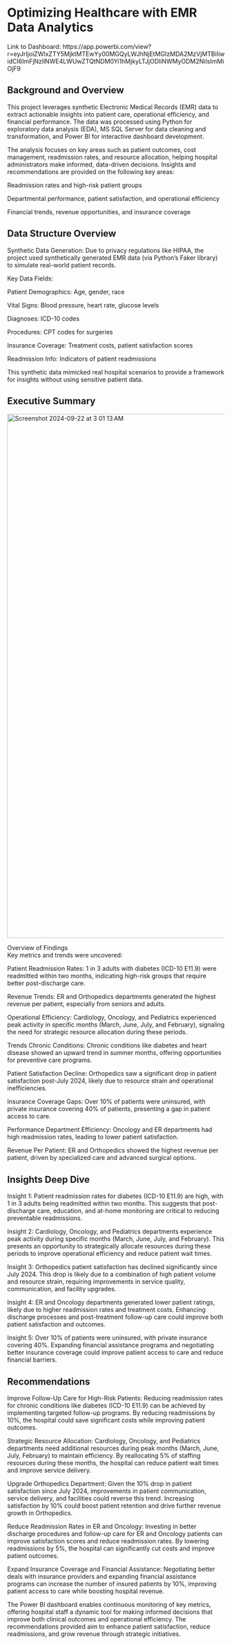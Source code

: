 <h1>Optimizing Healthcare with EMR Data Analytics</h1>
Link to Dashboard: https://app.powerbi.com/view?r=eyJrIjoiZWIxZTY5MjktMTEwYy00MGQyLWJhNjEtMGIzMDA2MzVjMTBiIiwidCI6ImFjNzllNWE4LWUwZTQtNDM0Yi1hMjkyLTJjODliNWMyODM2NiIsImMiOjF9

## Background and Overview
This project leverages synthetic Electronic Medical Records (EMR) data to extract actionable insights into patient care, operational efficiency, and financial performance. The data was processed using Python for exploratory data analysis (EDA), MS SQL Server for data cleaning and transformation, and Power BI for interactive dashboard development.

The analysis focuses on key areas such as patient outcomes, cost management, readmission rates, and resource allocation, helping hospital administrators make informed, data-driven decisions. Insights and recommendations are provided on the following key areas:

Readmission rates and high-risk patient groups

Departmental performance, patient satisfaction, and operational efficiency

Financial trends, revenue opportunities, and insurance coverage

## Data Structure Overview
Synthetic Data Generation: Due to privacy regulations like HIPAA, the project used synthetically generated EMR data (via Python’s Faker library) to simulate real-world patient records.

Key Data Fields:

Patient Demographics: Age, gender, race

Vital Signs: Blood pressure, heart rate, glucose levels

Diagnoses: ICD-10 codes

Procedures: CPT codes for surgeries

Insurance Coverage: Treatment costs, patient satisfaction scores

Readmission Info: Indicators of patient readmissions

This synthetic data mimicked real hospital scenarios to provide a framework for insights without using sensitive patient data.

## Executive Summary
<img width="1214" alt="Screenshot 2024-09-22 at 3 01 13 AM" src="https://github.com/user-attachments/assets/f2912dfd-d56e-4928-b785-101bf571da53">

Overview of Findings  
Key metrics and trends were uncovered:

Patient Readmission Rates: 1 in 3 adults with diabetes (ICD-10 E11.9) were readmitted within two months, indicating high-risk groups that require better post-discharge care.

Revenue Trends: ER and Orthopedics departments generated the highest revenue per patient, especially from seniors and adults.

Operational Efficiency: Cardiology, Oncology, and Pediatrics experienced peak activity in specific months (March, June, July, and February), signaling the need for strategic resource allocation during these periods.

Trends
Chronic Conditions: Chronic conditions like diabetes and heart disease showed an upward trend in summer months, offering opportunities for preventive care programs.

Patient Satisfaction Decline: Orthopedics saw a significant drop in patient satisfaction post-July 2024, likely due to resource strain and operational inefficiencies.

Insurance Coverage Gaps: Over 10% of patients were uninsured, with private insurance covering 40% of patients, presenting a gap in patient access to care.

Performance
Department Efficiency: Oncology and ER departments had high readmission rates, leading to lower patient satisfaction.

Revenue Per Patient: ER and Orthopedics showed the highest revenue per patient, driven by specialized care and advanced surgical options.

## Insights Deep Dive
Insight 1: Patient readmission rates for diabetes (ICD-10 E11.9) are high, with 1 in 3 adults being readmitted within two months. This suggests that post-discharge care, education, and at-home monitoring are critical to reducing preventable readmissions.

Insight 2: Cardiology, Oncology, and Pediatrics departments experience peak activity during specific months (March, June, July, and February). This presents an opportunity to strategically allocate resources during these periods to improve operational efficiency and reduce patient wait times.

Insight 3: Orthopedics patient satisfaction has declined significantly since July 2024. This drop is likely due to a combination of high patient volume and resource strain, requiring improvements in service quality, communication, and facility upgrades.

Insight 4: ER and Oncology departments generated lower patient ratings, likely due to higher readmission rates and treatment costs. Enhancing discharge processes and post-treatment follow-up care could improve both patient satisfaction and outcomes.

Insight 5: Over 10% of patients were uninsured, with private insurance covering 40%. Expanding financial assistance programs and negotiating better insurance coverage could improve patient access to care and reduce financial barriers.

## Recommendations
Improve Follow-Up Care for High-Risk Patients: Reducing readmission rates for chronic conditions like diabetes (ICD-10 E11.9) can be achieved by implementing targeted follow-up programs. By reducing readmissions by 10%, the hospital could save significant costs while improving patient outcomes.

Strategic Resource Allocation: Cardiology, Oncology, and Pediatrics departments need additional resources during peak months (March, June, July, February) to maintain efficiency. By reallocating 5% of staffing resources during these months, the hospital can reduce patient wait times and improve service delivery.

Upgrade Orthopedics Department: Given the 10% drop in patient satisfaction since July 2024, improvements in patient communication, service delivery, and facilities could reverse this trend. Increasing satisfaction by 10% could boost patient retention and drive further revenue growth in Orthopedics.

Reduce Readmission Rates in ER and Oncology: Investing in better discharge procedures and follow-up care for ER and Oncology patients can improve satisfaction scores and reduce readmission rates. By lowering readmissions by 5%, the hospital can significantly cut costs and improve patient outcomes.

Expand Insurance Coverage and Financial Assistance: Negotiating better deals with insurance providers and expanding financial assistance programs can increase the number of insured patients by 10%, improving patient access to care while boosting hospital revenue.



The Power BI dashboard enables continuous monitoring of key metrics, offering hospital staff a dynamic tool for making informed decisions that improve both clinical outcomes and operational efficiency. The recommendations provided aim to enhance patient satisfaction, reduce readmissions, and grow revenue through strategic initiatives.
